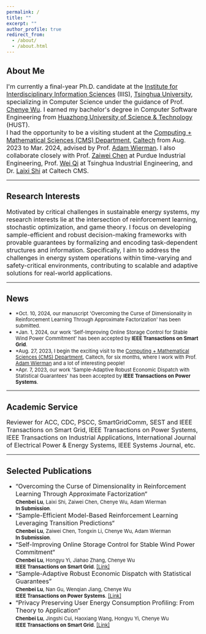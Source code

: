 ```yaml
---
permalink: /
title: ""
excerpt: ""
author_profile: true
redirect_from: 
  - /about/
  - /about.html
---
```


## About Me ##
<font size=3>I'm currently a final-year Ph.D. candidate at the <a href="https://iiis.tsinghua.edu.cn/en/about/" target="_blank">Institute for Interdisciplinary Information Sciences</a> (IIIS), <a href="https://www.tsinghua.edu.cn/en/" target="_blank">Tsinghua University</a>, specializing in Computer Science under the guidance of Prof. <a href="http://www.wuchenye.cn/" target="_blank">Chenye Wu</a>. I earned my bachelor's degree in Computer Software Engineering from <a href="https://english.hust.edu.cn/" target="_blank">Huazhong University of Science & Technology</a> (HUST).</font> <br> <font size=3>I had the opportunity to be a visiting student at the <a href="https://www.cms.caltech.edu/" target="_blank">Computing + Mathematical Sciences (CMS) Department</a>, <a href="https://www.caltech.edu/" target="_blank">Caltech</a> from Aug. 2023 to Mar. 2024, advised by Prof. <a href="https://adamwierman.com/" target="_blank">Adam Wierman</a>. I also collaborate closely with Prof. <a href="https://sites.google.com/view/zaiweichen/home" target="_blank">Zaiwei Chen</a> at Purdue Industrial Engineering, Prof. <a href="https://wei-qi-home.github.io/" target="_blank">Wei Qi</a> at Tsinghua Industrial Engineering, and Dr. <a href="https://laixishi.github.io/" target="_blank">Laixi Shi</a> at Caltech CMS. </font>

---
## Research Interests ##
<font size=3> 
Motivated by critical challenges in sustainable energy systems, my research interests lie at the intersection of reinforcement learning, stochastic optimization, and game theory. I focus on developing sample-efficient and robust decision-making frameworks with provable guarantees by formalizing and encoding task-dependent structures and information. Specifically, I aim to address the challenges in energy system operations within time-varying and safety-critical environments, contributing to scalable and adaptive solutions for real-world applications. </font>

---
## News ##
<ul>
  <li><font size=2>*Oct. 10, 2024, our manuscript 'Overcoming the Curse of Dimensionality in Reinforcement Learning Through Approximate Factorization' has been submitted.</font> </li>
  <li><font size=2>*Jan. 1, 2024, our work 'Self-Improving Online Storage Control for Stable Wind Power Commitment' has been accepted by <b>IEEE Transactions on Smart Grid</b>.</font> </li>
<li><font size=2>*Aug. 27, 2023, I begin the exciting visit to the <a href="https://www.cms.caltech.edu/" target="_blank">Computing + Mathematical Sciences (CMS) Department</a>, Caltech, for six months, where I work with Prof. <a href="https://adamwierman.com/" target="_blank">Adam Wierman</a> and a lot of interesting people!</font> </li>
<li><font size=2>*Apr. 7, 2023, our work 'Sample-Adaptive Robust Economic Dispatch with Statistical Guarantees' has been accepted by <b>IEEE Transactions on Power Systems</b>.</font> </li>
</ul>

---
## Academic Service ##
<font size=3>Reviewer for ACC, CDC, PSCC, SmartGridComm, SEST and IEEE Transactions on Smart Grid, IEEE Transactions on Power Systems, IEEE Transactions on Industrial Applications, International Journal of Electrical Power & Energy Systems, IEEE Systems Journal, etc. </font>
  
---
## Selected Publications ##
<ul>
  <li><font size=3>“Overcoming the Curse of Dimensionality in Reinforcement Learning Through Approximate Factorization“<font size=3>  <br>
  <font size=2> <b>Chenbei Lu</b>, Laixi Shi, Zaiwei Chen, Chenye Wu, Adam Wierman<font size=2> <br>
    <font size=2><b>In Submission</b>. <font size=2>
  <li><font size=3>“Sample-Efficient Model-Based Reinforcement Learning Leveraging Transition Predictions“<font size=3>  <br>
  <font size=2> <b>Chenbei Lu</b>, Zaiwei Chen, Tongxin Li, Chenye Wu, Adam Wierman<font size=2> <br>
    <font size=2><b>In Submission</b>. <font size=2>
  <li><font size=3>“Self-Improving Online Storage Control for Stable Wind Power Commitment“<font size=3>  <br>
  <font size=2> <b>Chenbei Lu</b>, Hongyu Yi, Jiahao Zhang, Chenye Wu<font size=2> <br>
    <font size=2><b>IEEE Transactions on Smart Grid</b>. <font size=2>  <a href="https://ieeexplore.ieee.org/abstract/document/10382539">[Link]</a>
  <li><font size=3>“Sample-Adaptive Robust Economic Dispatch with Statistical Guarantees”<font size=3>  <br>
    <font size=2> <b>Chenbei Lu</b>, Nan Gu, Wenqian Jiang, Chenye Wu<font size=2> <br>
    <font size=2><b>IEEE Transactions on Power Systems</b>. <font size=2> <a href="https://ieeexplore.ieee.org/document/10102582">[Link]</a>
  <li><font size=3>“Privacy Preserving User Energy Consumption Profiling: From Theory to Application“<font size=3>  <br> 
  <font size=2> <b>Chenbei Lu</b>, Jingshi Cui, Haoxiang Wang, Hongyu Yi, Chenye Wu<font size=2> <br>
    <font size=2><b>IEEE Transactions on Smart Grid</b>. <font size=2>  <a href="https://ieeexplore.ieee.org/document/10251453">[Link]</a>









